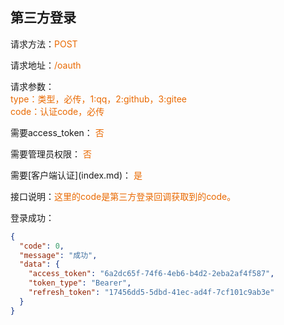 ## 第三方登录

<p>请求方法：<span style="color:#e96900">POST</p>
<p>请求地址：<span style="color:#e96900">/oauth</span></p>
<p>请求参数：
<br>
<span style="color:#e96900">type：类型，必传，1:qq，2:github，3:gitee</span>
<br>
<span style="color:#e96900">code：认证code，必传</span>
</p>
<p>需要access_token： <span style="color:#e96900">否</span></p>
<p>需要管理员权限： <span style="color:#e96900">否</span></p>
需要[客户端认证](index.md)： <span style="color:#e96900">是</span>
<p>接口说明：<span style="color:#e96900">这里的code是第三方登录回调获取到的code。</span></p>
<p></p>
登录成功：

```json
{
  "code": 0,
  "message": "成功",
  "data": {
    "access_token": "6a2dc65f-74f6-4eb6-b4d2-2eba2af4f587",
    "token_type": "Bearer",
    "refresh_token": "17456dd5-5dbd-41ec-ad4f-7cf101c9ab3e"
  }
}
```
